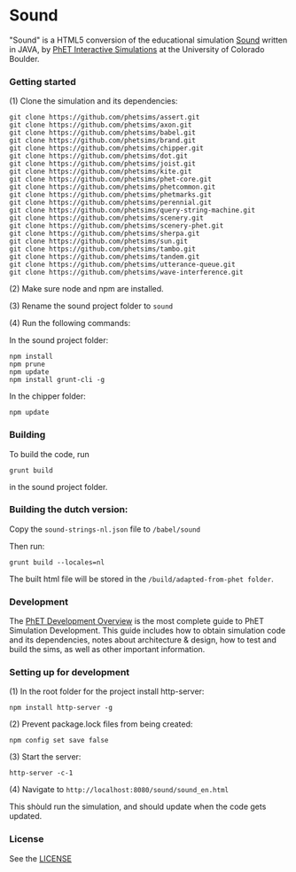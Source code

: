 ﻿Sound
=============
"Sound" is a HTML5 conversion of the educational simulation [Sound](https://phet.colorado.edu/en/simulation/legacy/sound) written in JAVA, by <a href="https://phet.colorado.edu/" target="_blank">PhET Interactive Simulations</a>
at the University of Colorado Boulder.

### Getting started

(1) Clone the simulation and its dependencies:
```
git clone https://github.com/phetsims/assert.git
git clone https://github.com/phetsims/axon.git
git clone https://github.com/phetsims/babel.git
git clone https://github.com/phetsims/brand.git
git clone https://github.com/phetsims/chipper.git
git clone https://github.com/phetsims/dot.git
git clone https://github.com/phetsims/joist.git
git clone https://github.com/phetsims/kite.git
git clone https://github.com/phetsims/phet-core.git
git clone https://github.com/phetsims/phetcommon.git
git clone https://github.com/phetsims/phetmarks.git
git clone https://github.com/phetsims/perennial.git
git clone https://github.com/phetsims/query-string-machine.git
git clone https://github.com/phetsims/scenery.git
git clone https://github.com/phetsims/scenery-phet.git
git clone https://github.com/phetsims/sherpa.git
git clone https://github.com/phetsims/sun.git
git clone https://github.com/phetsims/tambo.git
git clone https://github.com/phetsims/tandem.git
git clone https://github.com/phetsims/utterance-queue.git
git clone https://github.com/phetsims/wave-interference.git
```
(2) Make sure node and npm are installed.

(3) Rename the sound project folder to ```sound```

(4) Run the following commands:

In the sound project folder:

```
npm install
npm prune
npm update
npm install grunt-cli -g
```

In the chipper folder:

```
npm update
```

### Building

To build the code, run 

```grunt build```

in the sound project folder.

### Building the dutch version:

Copy  the ```sound-strings-nl.json``` file to ```/babel/sound```

Then run:

```grunt build --locales=nl```

The built html file will be stored in the ```/build/adapted-from-phet folder```.

### Development
The <a href="https://github.com/phetsims/phet-info/blob/main/doc/phet-development-overview.md" target="_blank">PhET Development Overview</a> is the most complete guide to PhET Simulation
Development. This guide includes how to obtain simulation code and its dependencies, notes about architecture & design, how to test and build
the sims, as well as other important information.

### Setting up for development

(1) In the root folder for the project install http-server: 

```npm install http-server -g```

(2) Prevent package.lock files from being created:

```npm config set save false```

(3) Start the server:

```http-server -c-1```

(4) Navigate to  ```http://localhost:8080/sound/sound_en.html```

This shòuld run the simulation, and should update when the code gets updated.



### License
See the <a href="https://github.com/phetsims/sound/blob/main/LICENSE" target="_blank">LICENSE</a>
